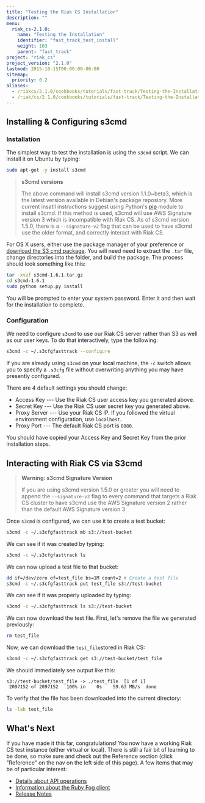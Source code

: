 ```yaml
---
title: "Testing the Riak CS Installation"
description: ""
menu:
  riak_cs-2.1.0:
    name: "Testing the Installation"
    identifier: "fast_track_test_install"
    weight: 103
    parent: "fast_track"
project: "riak_cs"
project_version: "2.1.0"
lastmod: 2015-10-15T00:00:00-00:00
sitemap:
  priority: 0.2
aliases:
  - /riakcs/2.1.0/cookbooks/tutorials/fast-track/Testing-the-Installation/
  - /riak/cs/2.1.0/cookbooks/tutorials/fast-track/Testing-the-Installation/
---
```


## Installing & Configuring s3cmd

### Installation

The simplest way to test the installation is using the `s3cmd` script.
We can install it on Ubuntu by typing:

``` bash
sudo apt-get -y install s3cmd
```

>**s3cmd versions**
>
> The above command will install s3cmd version 1.1.0~beta3, which is the latest
> version available in Debian's package reposiory. More current insatll
> instructions suggest using Python's [pip](https://pypi.python.org/pypi/pip)
> module to install s3cmd.
> If this method is used, s3cmd will use AWS Signature version 3 which is
> incompatible with RIak CS. As of s3cmd version 1.5.0, there is a
> `--signature-v2` flag that can be used to have s3cmd use the older format, and
> correctly interact with Riak CS.

For OS X users, either use the package manager of your preference or [download the S3 cmd package](http://sourceforge.net/projects/s3tools/files/s3cmd/).
You will need need to extract the `.tar` file, change directories into the
folder, and build the package. The process should look something like this:

``` bash
tar -xvzf s3cmd-1.6.1.tar.gz
cd s3cmd-1.6.1
sudo python setup.py install
```

You will be prompted to enter your system password. Enter it and then
wait for the installation to complete.

### Configuration

We need to configure `s3cmd` to use our Riak CS server rather than S3 as
well as our user keys. To do that interactively, type the following:

``` bash
s3cmd -c ~/.s3cfgfasttrack --configure
```

If you are already using `s3cmd` on your local machine, the `-c` switch
allows you to specify a `.s3cfg` file without overwriting anything you
may have presently configured.

There are 4 default settings you should change:

* Access Key --- Use the Riak CS user access key you generated above.
* Secret Key --- Use the Riak CS user secret key you generated above.
* Proxy Server --- Use your Riak CS IP. If you followed the virtual
  environment configuration, use `localhost`.
* Proxy Port --- The default Riak CS port is `8080`.

You should have copied your Access Key and Secret Key from the prior
installation steps.

## Interacting with Riak CS via S3cmd

>**Warning: s3cmd Signature Version**
>
> If you are using s3cmd version 1.5.0 or greater you will need to append the
> `--signature-v2` flag to every command that targets a Riak CS cluster to have
> s3cmd use the AWS Signature version 2 rather than the default AWS Signature
> version 3

Once `s3cmd` is configured, we can use it to create a test bucket:

``` bash
s3cmd -c ~/.s3cfgfasttrack mb s3://test-bucket
```

We can see if it was created by typing:

``` bash
s3cmd -c ~/.s3cfgfasttrack ls
```

We can now upload a test file to that bucket:

``` bash
dd if=/dev/zero of=test_file bs=1M count=2 # Create a test file
s3cmd -c ~/.s3cfgfasttrack put test_file s3://test-bucket
```

We can see if it was properly uploaded by typing:

``` bash
s3cmd -c ~/.s3cfgfasttrack ls s3://test-bucket
```

We can now download the test file. First, let's remove the file we
generated previously:

``` bash
rm test_file
```

Now, we can download the `test_file`stored in Riak CS:

```bash
s3cmd -c ~/.s3cfgfasttrack get s3://test-bucket/test_file
```

We should immediately see output like this:

```
s3://test-bucket/test_file -> ./test_file  [1 of 1]
 2097152 of 2097152   100% in    0s    59.63 MB/s  done
```

To verify that the file has been downloaded into the current directory:

```bash
ls -lah test_file
```

## What's Next

If you have made it this far, congratulations! You now have a working
Riak CS test instance (either virtual or local). There is still a fair
bit of learning to be done, so make sure and check out the Reference
section (click "Reference" on the nav on the left side of this page). A
few items that may be of particular interest:

* [Details about API operations]({{<baseurl>}}riak/cs/2.1.0/references/apis/storage)
* [Information about the Ruby Fog client]({{<baseurl>}}riak/cs/2.1.0/cookbooks/fog)
* [Release Notes]({{<baseurl>}}riak/cs/2.1.0/cookbooks/release-notes)
